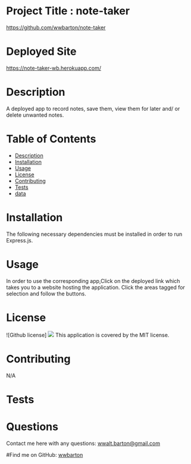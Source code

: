 # Project Title : note-taker

https://github.com/wwbarton/note-taker

# Deployed Site

https://note-taker-wb.herokuapp.com/

# Description

A deployed app to record notes, save them, view them for later and/ or delete unwanted notes.

# Table of Contents

- [Description](#description)
- [Installation](#installation)
- [Usage](#usage)
- [License](#license)
- [Contributing](#contributing)
- [Tests](#tests)
- [data](#data)

# Installation

The following necessary dependencies must be installed in order to run
Express.js.

# Usage

In order to use the corresponding app,Click on the deployed link which takes you to a website hosting the application. Click the areas tagged for selection and follow the buttons.

# License

![Github license] <img src="https://img.shields.io/badge/license-MIT-blue.svg">
This application is covered by the MIT license.

# Contributing

N/A

# Tests

# Questions

Contact me here with any questions: wwalt.barton@gmail.com

#Find me on GitHub: [wwbarton](https://github.com/wwbarton)
